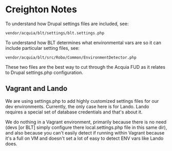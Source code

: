 # Creighton Notes

To understand how Drupal settings files are included, see:

  `vendor/acquia/blt/settings/blt.settings.php`

To understand how BLT determines what environmental vars are so it can include
particular setting files, see: 

  `vendor/acquia/blt/src/Robo/Common/EnvironmentDetector.php`
  
These two files are the best way to cut through the Acquia FUD as it relates 
to Drupal settings.php configuration.

## Vagrant and Lando

We are using settings.php to add highly customized settings files for our
dev environments. Currently, the only case here is for Lando. Lando requires a special
set of database credentials and that's about it.

We do nothing in a Vagrant environment, primarily because there is no need (devs 
[or BLT] simply configure there local.settings.php file in this same dir), and also
because you can't easily detect if running within Vagrant because it's a full on VM
and doesn't set a lot of easy to detect ENV vars like Lando does.